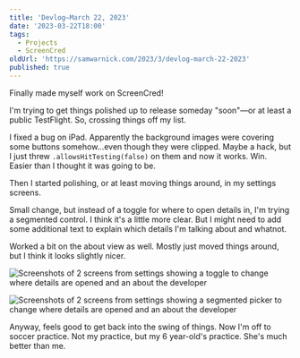 ```yaml
---
title: 'Devlog—March 22, 2023'
date: '2023-03-22T18:00'
tags:
  - Projects
  - ScreenCred
oldUrl: 'https://samwarnick.com/2023/3/devlog-march-22-2023'
published: true
---
```


Finally made myself work on ScreenCred!

I'm trying to get things polished up to release someday "soon"—or at least a public TestFlight. So, crossing things off my list.

I fixed a bug on iPad. Apparently the background images were covering some buttons somehow...even though they were clipped. Maybe a hack, but I just threw `.allowsHitTesting(false)` on them and now it works. Win. Easier than I thought it was going to be.

Then I started polishing, or at least moving things around, in my settings screens.

Small change, but instead of a toggle for where to open details in, I'm trying a segmented control. I think it's a little more clear. But I might need to add some additional text to explain which details I'm talking about and whatnot.

Worked a bit on the about view as well. Mostly just moved things around, but I think it looks slightly nicer.

![Screenshots of 2 screens from settings showing a toggle to change where details are opened and an about the developer](https://samwarnick.com/media/2023-03-22-settings-before.png "Before")

![Screenshots of 2 screens from settings showing a segmented picker to change where details are opened and an about the developer](https://samwarnick.com/media/2023-03-22-settings-after.png "After")

Anyway, feels good to get back into the swing of things. Now I'm off to soccer practice. Not my practice, but my 6 year-old's practice. She's much better than me.

